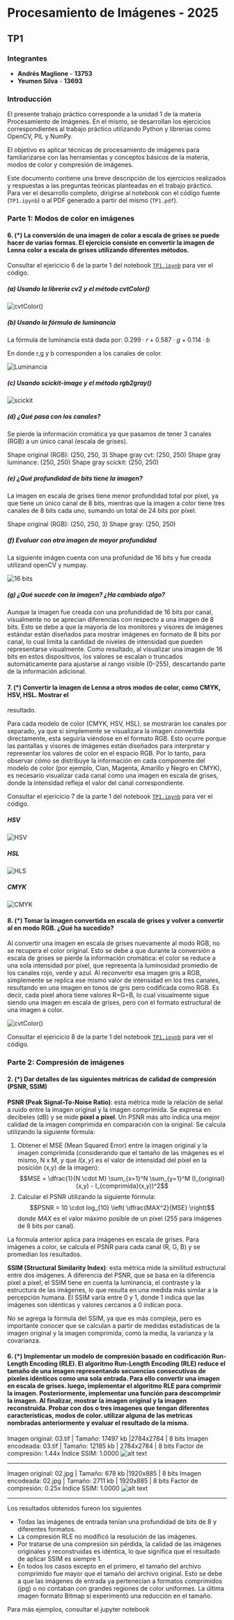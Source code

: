 # Procesamiento de Imágenes - 2025
## TP1

### Integrantes
- **Andrés Maglione** - **13753**
- **Yeumen Silva** - **13693**

### Introducción
El presente trabajo práctico corresponde a la unidad 1 de la materia Procesamiento de Imágenes. En el mismo, se desarrollan los ejercicios correspondientes al trabajo práctico utilizando Python y librerías como OpenCV, PIL y NumPy. 

El objetivo es aplicar técnicas de procesamiento de imágenes para familiarizarse con las herramientas y conceptos básicos de la materia, modos de color y compresión de imágenes.

Este documento contiene una breve descripción de los ejercicios realizados y respuestas a las preguntas teóricas planteadas en el trabajo práctico. Para ver el desarrollo completo, dirigirse al notebook con el código fuente (`TP1.ipynb`) o al PDF generado a partir del mismo (`TP1.pdf`).

### Parte 1: Modos de color en imágenes

#### 6. (*) La conversión de una imagen de color a escala de grises se puede hacer de varias formas. El ejercicio consiste en convertir la imagen de Lenna color a escala de grises utilizando diferentes métodos.

Consultar el ejericicio 6 de la parte 1 del notebook [`TP1.ipynb`](TP1.ipynb) para ver el código.

##### (a) Usando la libreria cv2 y el método cvtColor()

![cvtColor()](./reporte_imagenes/tp1-6.png)

##### (b) Usando la fórmula de luminancia

La fórmula de luminancia está dada por: $0.299 \cdot r + 0.587 \cdot g + 0.114 \cdot b$

En donde r,g y b corresponden a los canales de color.

![Luminancia](./reporte_imagenes/tp1-7.png)

##### (c) Usando scickit-image y el método rgb2gray()

![scickit](./reporte_imagenes/tp1-8.png)

##### (d) ¿Qué pasa con los canales?

Se pierde la información cromática ya que pasamos de tener 3 canales (RGB) a un único canal (escala de grises).

Shape original (RGB): (250, 250, 3)
Shape gray cvt: (250, 250)
Shape gray luminance: (250, 250)
Shape gray scickit: (250, 250)

##### (e) ¿Qué profundidad de bits tiene la imagen?

La imagen en escala de grises tiene menor profundidad total por píxel, ya que tiene un único canal de 8 bits, mientras que la imagen a color tiene tres canales de 8 bits cada uno, sumando un total de 24 bits por píxel.

Shape original (RGB): (250, 250, 3)
Shape gray: (250, 250)

##### (f) Evaluar con otra imagen de mayor profundidad

La siguiente imágen cuenta con una profunidad de 16 bits y fue creada utilizand openCV y numpay.

![16 bits](./reporte_imagenes/tp1-9.png)

##### (g) ¿Qué sucede con la imagen? ¿Ha cambiado algo?

Aunque la imagen fue creada con una profundidad de 16 bits por canal, visualmente no se aprecian diferencias con respecto a una imagen de 8 bits. Esto se debe a que la mayoría de los monitores y visores de imágenes estándar están diseñados para mostrar imágenes en formato de 8 bits por canal, lo cual limita la cantidad de niveles de intensidad que pueden representarse visualmente. Como resultado, al visualizar una imagen de 16 bits en estos dispositivos, los valores se escalan o truncados automáticamente para ajustarse al rango visible (0–255), descartando parte de la información adicional.

#### 7. (*) Convertir la imagen de Lenna a otros modos de color, como CMYK, HSV, HSL. Mostrar el
resultado.

Para cada modelo de color (CMYK, HSV, HSL), se mostrarán los canales por separado, ya que si simplemente se visualizara la imagen convertida directamente, esta seguiría viéndose en el formato RGB. Esto ocurre porque las pantallas y visores de imágenes están diseñados para interpretar y representar los valores de color en el espacio RGB. Por lo tanto, para observar cómo se distribuye la información en cada componente del modelo de color (por ejemplo, Cian, Magenta, Amarillo y Negro en CMYK), es necesario visualizar cada canal como una imagen en escala de grises, donde la intensidad refleja el valor del canal correspondiente.

Consultar el ejericicio 7 de la parte 1 del notebook [`TP1.ipynb`](TP1.ipynb) para ver el código.

##### HSV

![HSV](./reporte_imagenes/tp1-10.png)

##### HSL

![HLS](./reporte_imagenes/tp1-11.png)

##### CMYK

![CMYK](./reporte_imagenes/tp1-12.png)

#### 8. (*) Tomar la imagen convertida en escala de grises y volver a convertir al en modo RGB. ¿Qué ha sucedido?

Al convertir una imagen en escala de grises nuevamente al modo RGB, no se recupera el color original. Esto se debe a que durante la conversión a escala de grises se pierde la información cromática: el color se reduce a una sola intensidad por píxel, que representa la luminosidad promedio de los canales rojo, verde y azul. Al reconvertir esa imagen gris a RGB, simplemente se replica ese mismo valor de intensidad en los tres canales, resultando en una imagen en tonos de gris pero codificada como RGB. Es decir, cada píxel ahora tiene valores R=G=B, lo cual visualmente sigue siendo una imagen en escala de grises, pero con el formato estructural de una imagen a color.

![cvtColor()](./reporte_imagenes/tp1-6.png)

Consultar el ejericicio 8 de la parte 1 del notebook [`TP1.ipynb`](TP1.ipynb) para ver el código.


### Parte 2: Compresión de imágenes
#### 2. (*) Dar detalles de las siguientes métricas de calidad de compresión (PSNR, SSIM)
**PSNR (Peak Signal-To-Noise Ratio)**: esta métrica mide la relación de señal a ruido entre la imagen original y la imagen comprimida. Se expresa en decibeles (dB) y se mide **píxel a píxel**. Un PSNR más alto indica una mejor calidad de la imagen comprimida en comparación con la original. Se calcula utilizando la siguiente fórmula:

1. Obtener el MSE (Mean Squared Error) entre la imagen original y la imagen comprimida (considerando que el tamaño de las imágenes es el mismo, N x M, y que $I(x,y)$ es el valor de intensidad del píxel en la posición (x,y) de la imagen): 
$$MSE = \dfrac{1}{N \cdot M} \sum_{x=1}^N \sum_{y=1}^M (I_{original}(x,y) -  I_{comprimida}(x,y))^2$$
2. Calcular el PSNR utilizando la siguiente fórmula:
$$PSNR = 10 \cdot log_{10} \left( \dfrac{MAX^2}{MSE} \right)$$
donde $MAX$ es el valor máximo posible de un píxel (255 para imágenes de 8 bits por canal).

La fórmula anterior aplica para imágenes en escala de grises. Para imágenes a color, se calcula el PSNR para cada canal (R, G, B) y se promedian los resultados.

**SSIM (Structural Similarity Index)**: esta métrica mide la similitud estructural entre dos imágenes. A diferencia del PSNR, que se basa en la diferencia píxel a píxel, el SSIM tiene en cuenta la luminancia, el contraste y la estructura de las imágenes, lo que resulta en una medida más similar a la percepción humana. El SSIM varía entre 0 y 1, donde 1 indica que las imágenes son idénticas y valores cercanos a 0 indican poca.

No se agrega la fórmula del SSIM, ya que es más compleja, pero es importante conocer que se calculan a partir de medidas estadísticas de la imagen original y la imagen comprimida, como la media, la varianza y la covarianza.

#### 6. (*) Implementar un modelo de compresión basado en codificación Run-Length Encoding (RLE). El algoritmo Run-Length Encoding (RLE) reduce el tamaño de una imagen representando secuencias consecutivas de píxeles idénticos como una sola entrada. Para ello convertir una imagen en escala de grises. luego, implementar el algoritmo RLE para comprimir la imagen. Posteriormente, implementar una función para descomprimir la imagen. Al finalizar, mostrar la imagen original y la imagen reconstruida. Probar con dos o tres imagenes que tengan diferentes características, modos de color. utilizar alguna de las metricas nombradas anteriormente y evaluar el resultado de la misma.

Imagen original: 03.tif | Tamaño: 17497 kb |2784x2784 | 8 bits
Imagen encodeada: 03.tif | Tamaño: 12185 kb |  2784x2784 | 8 bits
Factor de compresión: 1.44x
Índice SSIM: 1.0000
![alt text](./reporte_imagenes/tp1-2.png)

---
Imagen original: 02.jpg | Tamaño: 678 kb |1920x885 | 8 bits
Imagen encodeada: 02.jpg | Tamaño: 2711 kb |  1920x885 | 8 bits
Factor de compresión: 0.25x
Índice SSIM: 1.0000
![alt text](./reporte_imagenes/tp1-3.png)

---
Los resultados obtenidos fureon los siguientes

- Todas las imágenes de entrada tenían una profundidad de bits de 8 y diferentes formatos.
- La compresión RLE no modificó la resolución de las imágenes.
- Por tratarse de una compresión sin pérdida, la calidad de las imágenes originales y reconstruidas es idéntica, lo que significa que el resultado de aplicar SSIM es siempre 1.
- En todos los casos excepto en el primero, el tamaño del archivo comprimido fue mayor que el tamaño del archivo original. Esto se debe a que las imágenes de entrada ya pertenecían a formatos comprimidos (jpg) o no contaban con grandes regiones de color uniformes. La última imagen formato Bitmap sí experimentó una reducción en el tamaño.

Para más ejemplos, consultar el jupyter notebook
